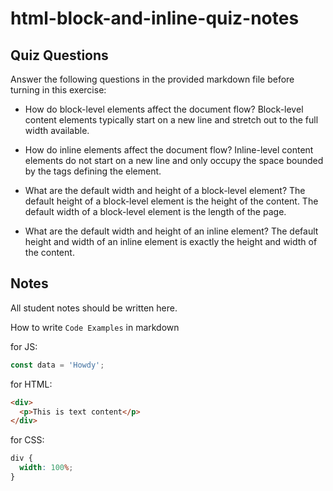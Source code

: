 # html-block-and-inline-quiz-notes

## Quiz Questions

Answer the following questions in the provided markdown file before turning in this exercise:

- How do block-level elements affect the document flow?
  Block-level content elements typically start on a new line and stretch out to the full width available.

- How do inline elements affect the document flow?
  Inline-level content elements do not start on a new line and only occupy the space bounded by the tags defining the element.

- What are the default width and height of a block-level element?
  The default height of a block-level element is the height of the content. The default width of a block-level element is the length of the page.

- What are the default width and height of an inline element?
  The default height and width of an inline element is exactly the height and width of the content.

## Notes

All student notes should be written here.

How to write `Code Examples` in markdown

for JS:

```javascript
const data = 'Howdy';
```

for HTML:

```html
<div>
  <p>This is text content</p>
</div>
```

for CSS:

```css
div {
  width: 100%;
}
```

